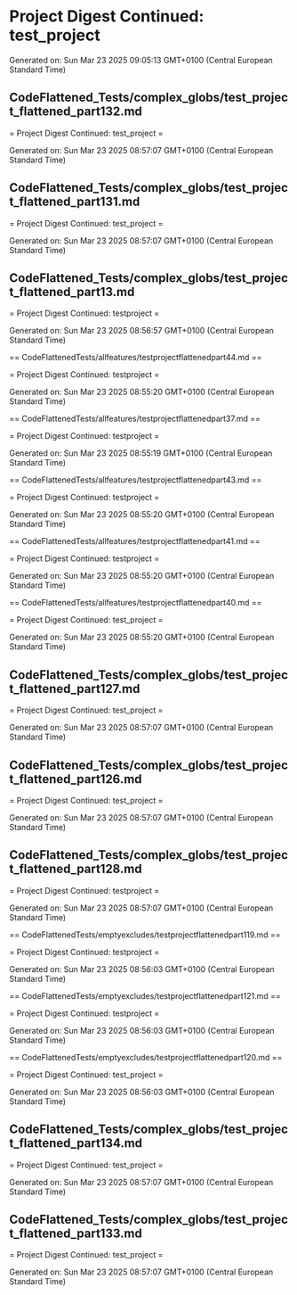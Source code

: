 # Project Digest Continued: test_project
Generated on: Sun Mar 23 2025 09:05:13 GMT+0100 (Central European Standard Time)


## CodeFlattened_Tests/complex_globs/test_project_flattened_part132.md <a id="test_project_flattened_part132_md"></a>

= Project Digest Continued: test_project =

Generated on: Sun Mar 23 2025 08:57:07 GMT+0100 (Central European Standard Time)
## CodeFlattened_Tests/complex_globs/test_project_flattened_part131.md <a id="test_project_flattened_part131_md"></a>

= Project Digest Continued: test_project =

Generated on: Sun Mar 23 2025 08:57:07 GMT+0100 (Central European Standard Time)
## CodeFlattened_Tests/complex_globs/test_project_flattened_part13.md <a id="test_project_flattened_part13_md"></a>

= Project Digest Continued: testproject =

Generated on: Sun Mar 23 2025 08:56:57 GMT+0100 (Central European Standard Time)

== CodeFlattenedTests/allfeatures/testprojectflattenedpart44.md <a id="testprojectflattenedpart44md"></a> ==

= Project Digest Continued: testproject =

Generated on: Sun Mar 23 2025 08:55:20 GMT+0100 (Central European Standard Time)

== CodeFlattenedTests/allfeatures/testprojectflattenedpart37.md <a id="testprojectflattenedpart37md"></a> ==

= Project Digest Continued: testproject =

Generated on: Sun Mar 23 2025 08:55:19 GMT+0100 (Central European Standard Time)

== CodeFlattenedTests/allfeatures/testprojectflattenedpart43.md <a id="testprojectflattenedpart43md"></a> ==

= Project Digest Continued: testproject =

Generated on: Sun Mar 23 2025 08:55:20 GMT+0100 (Central European Standard Time)

== CodeFlattenedTests/allfeatures/testprojectflattenedpart41.md <a id="testprojectflattenedpart41md"></a> ==

= Project Digest Continued: testproject =

Generated on: Sun Mar 23 2025 08:55:20 GMT+0100 (Central European Standard Time)

== CodeFlattenedTests/allfeatures/testprojectflattenedpart40.md <a id="testprojectflattenedpart40md"></a> ==

= Project Digest Continued: test_project =

Generated on: Sun Mar 23 2025 08:55:20 GMT+0100 (Central European Standard Time)
## CodeFlattened_Tests/complex_globs/test_project_flattened_part127.md <a id="test_project_flattened_part127_md"></a>

= Project Digest Continued: test_project =

Generated on: Sun Mar 23 2025 08:57:07 GMT+0100 (Central European Standard Time)
## CodeFlattened_Tests/complex_globs/test_project_flattened_part126.md <a id="test_project_flattened_part126_md"></a>

= Project Digest Continued: test_project =

Generated on: Sun Mar 23 2025 08:57:07 GMT+0100 (Central European Standard Time)
## CodeFlattened_Tests/complex_globs/test_project_flattened_part128.md <a id="test_project_flattened_part128_md"></a>

= Project Digest Continued: testproject =

Generated on: Sun Mar 23 2025 08:57:07 GMT+0100 (Central European Standard Time)

== CodeFlattenedTests/emptyexcludes/testprojectflattenedpart119.md <a id="testprojectflattenedpart119md"></a> ==

= Project Digest Continued: testproject =

Generated on: Sun Mar 23 2025 08:56:03 GMT+0100 (Central European Standard Time)

== CodeFlattenedTests/emptyexcludes/testprojectflattenedpart121.md <a id="testprojectflattenedpart121md"></a> ==

= Project Digest Continued: testproject =

Generated on: Sun Mar 23 2025 08:56:03 GMT+0100 (Central European Standard Time)

== CodeFlattenedTests/emptyexcludes/testprojectflattenedpart120.md <a id="testprojectflattenedpart120md"></a> ==

= Project Digest Continued: test_project =

Generated on: Sun Mar 23 2025 08:56:03 GMT+0100 (Central European Standard Time)
## CodeFlattened_Tests/complex_globs/test_project_flattened_part134.md <a id="test_project_flattened_part134_md"></a>

= Project Digest Continued: test_project =

Generated on: Sun Mar 23 2025 08:57:07 GMT+0100 (Central European Standard Time)
## CodeFlattened_Tests/complex_globs/test_project_flattened_part133.md <a id="test_project_flattened_part133_md"></a>

= Project Digest Continued: test_project =

Generated on: Sun Mar 23 2025 08:57:07 GMT+0100 (Central European Standard Time)